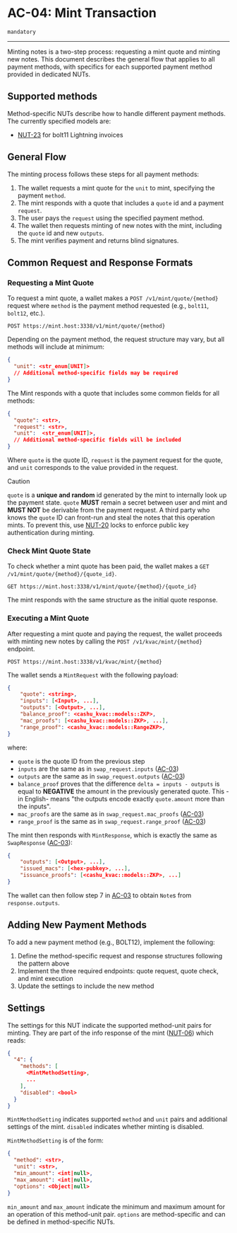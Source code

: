 # AC-04: Mint Transaction

`mandatory`

---

Minting notes is a two-step process: requesting a mint quote and minting new notes. This document describes the general flow that applies to all payment methods, with specifics for each supported payment method provided in dedicated NUTs.

## Supported methods

Method-specific NUTs describe how to handle different payment methods. The currently specified models are:

- [NUT-23][23] for bolt11 Lightning invoices

## General Flow

The minting process follows these steps for all payment methods:

1. The wallet requests a mint quote for the `unit` to mint, specifying the payment `method`.
2. The mint responds with a quote that includes a `quote` id and a payment `request`.
3. The user pays the `request` using the specified payment method.
4. The wallet then requests minting of new notes with the mint, including the `quote` id and new `outputs`.
5. The mint verifies payment and returns blind signatures.

## Common Request and Response Formats

### Requesting a Mint Quote

To request a mint quote, a wallet makes a `POST /v1/mint/quote/{method}` request where `method` is the payment method requested (e.g., `bolt11`, `bolt12`, etc.).

```http
POST https://mint.host:3338/v1/mint/quote/{method}
```

Depending on the payment method, the request structure may vary, but all methods will include at minimum:

```json
{
  "unit": <str_enum[UNIT]>
  // Additional method-specific fields may be required
}
```

The Mint responds with a quote that includes some common fields for all methods:

```json
{
  "quote": <str>,
  "request": <str>,
  "unit":  <str_enum[UNIT]>,
  // Additional method-specific fields will be included
}
```

Where `quote` is the quote ID, `request` is the payment request for the quote, and `unit` corresponds to the value provided in the request.

> [!CAUTION]
>
> `quote` is a **unique and random** id generated by the mint to internally look up the payment state. `quote` **MUST** remain a secret between user and mint and **MUST NOT** be derivable from the payment request. A third party who knows the `quote` ID can front-run and steal the notes that this operation mints. To prevent this, use [NUT-20][20] locks to enforce public key authentication during minting.

### Check Mint Quote State

To check whether a mint quote has been paid, the wallet makes a `GET /v1/mint/quote/{method}/{quote_id}`.

```http
GET https://mint.host:3338/v1/mint/quote/{method}/{quote_id}
```

The mint responds with the same structure as the initial quote response.

### Executing a Mint Quote

After requesting a mint quote and paying the request, the wallet proceeds with minting new notes by calling the `POST /v1/kvac/mint/{method}` endpoint.

```http
POST https://mint.host:3338/v1/kvac/mint/{method}
```

The wallet sends a `MintRequest` with the following payload:

```json
{
    "quote": <string>,
    "inputs": [<Input>, ...],
    "outputs": [<Output>, ...],
    "balance_proof": <cashu_kvac::models::ZKP>,
    "mac_proofs": [<cashu_kvac::models::ZKP>, ...],
    "range_proof": <cashu_kvac::models::RangeZKP>,
}
```

where:

- `quote` is the quote ID from the previous step
- `inputs` are the same as in `swap_request.inputs` ([AC-03][AC-03])
- `outputs` are the same as in `swap_request.outputs` ([AC-03][AC-03])
- `balance_proof` proves that the difference `delta = inputs - outputs` is equal to **NEGATIVE** the amount in the previously generated quote. This -in English- means "the outputs encode exactly `quote.amount` more than the inputs".
- `mac_proofs` are the same as in `swap_request.mac_proofs` ([AC-03][AC-03])
- `range_proof` is the same as in `swap_request.range_proof` ([AC-03][AC-03])

The mint then responds with `MintResponse`, which is exactly the same as `SwapResponse` ([AC-03][AC-03]):

```json
{
    "outputs": [<Output>, ...],
    "issued_macs": [<hex-pubkey>, ...],
    "issuance_proofs": [<cashu_kvac::models::ZKP>, ...]
}
```

The wallet can then follow step 7 in [AC-03][AC-03] to obtain `Note`s from `response.outputs`.

## Adding New Payment Methods

To add a new payment method (e.g., BOLT12), implement the following:

1. Define the method-specific request and response structures following the pattern above
2. Implement the three required endpoints: quote request, quote check, and mint execution
3. Update the settings to include the new method

## Settings

The settings for this NUT indicate the supported method-unit pairs for minting. They are part of the info response of the mint ([NUT-06][06]) which reads:

```json
{
  "4": {
    "methods": [
      <MintMethodSetting>,
      ...
    ],
    "disabled": <bool>
  }
}
```

`MintMethodSetting` indicates supported `method` and `unit` pairs and additional settings of the mint. `disabled` indicates whether minting is disabled.

`MintMethodSetting` is of the form:

```json
{
  "method": <str>,
  "unit": <str>,
  "min_amount": <int|null>,
  "max_amount": <int|null>,
  "options": <Object|null>
}
```

`min_amount` and `max_amount` indicate the minimum and maximum amount for an operation of this method-unit pair. `options` are method-specific and can be defined in method-specific NUTs.

[00]: 00.md
[01]: 01.md
[02]: 02.md
[03]: 03.md
[04]: 04.md
[05]: 05.md
[06]: 06.md
[07]: 07.md
[08]: 08.md
[09]: 09.md
[10]: 10.md
[11]: 11.md
[12]: 12.md
[20]: 20.md
[23]: 23.md
[AC-03]: AC03.md
